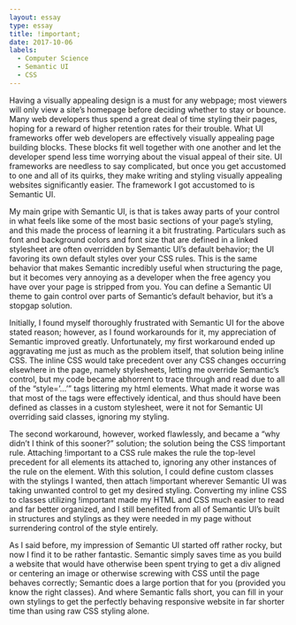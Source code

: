 ```yaml
---
layout: essay
type: essay
title: !important;
date: 2017-10-06
labels:
  - Computer Science
  - Semantic UI
  - CSS
---
```


Having a visually appealing design is a must for any webpage; most viewers will only view a site’s homepage before deciding whether to stay or bounce. Many web developers thus spend a great deal of time styling their pages, hoping for a reward of higher retention rates for their trouble. What UI frameworks offer web developers are effectively visually appealing page building blocks. These blocks fit well together with one another and let the developer spend less time worrying about the visual appeal of their site. UI frameworks are needless to say complicated, but once you get accustomed to one and all of its quirks, they make writing and styling visually appealing websites significantly easier. The framework I got accustomed to is Semantic UI.

My main gripe with Semantic UI, is that is takes away parts of your control in what feels like some of the most basic sections of your page’s styling, and this made the process of learning it a bit frustrating. Particulars such as font and background colors and font size that are defined in a linked stylesheet are often overridden by Semantic UI’s default behavior; the UI favoring its own default styles over your CSS rules. This is the same behavior that makes Semantic incredibly useful when structuring the page, but it becomes very annoying as a developer when the free agency you have over your page is stripped from you. You can define a Semantic UI theme to gain control over parts of Semantic’s default behavior, but it’s a stopgap solution.

Initially, I found myself thoroughly frustrated with Semantic UI for the above stated reason; however, as I found workarounds for it, my appreciation of Semantic improved greatly. Unfortunately, my first workaround ended up aggravating me just as much as the problem itself, that solution being inline CSS. The inline CSS would take precedent over any CSS changes occurring elsewhere in the page, namely stylesheets, letting me override Semantic’s control, but my code became abhorrent to trace through and read due to all of the “style=’…’” tags littering my html elements. What made it worse was that most of the tags were effectively identical, and thus should have been defined as classes in a custom stylesheet, were it not for Semantic UI overriding said classes, ignoring my styling.

The second workaround, however, worked flawlessly, and became a “why didn’t I think of this sooner?” solution; the solution being the CSS !important rule. Attaching !important to a CSS rule makes the rule the top-level precedent for all elements its attached to, ignoring any other instances of the rule on the element. With this solution, I could define custom classes with the stylings I wanted, then attach !important wherever Semantic UI was taking unwanted control to get my desired styling. Converting my inline CSS to classes utilizing !important made my HTML and CSS much easier to read and far better organized, and I still benefited from all of Semantic UI’s built in structures and stylings as they were needed in my page without surrendering control of the style entirely.

As I said before, my impression of Semantic UI started off rather rocky, but now I find it to be rather fantastic. Semantic simply saves time as you build a website that would have otherwise been spent trying to get a div aligned or centering an image or otherwise screwing with CSS until the page behaves correctly; Semantic does a large portion that for you (provided you know the right classes). And where Semantic falls short, you can fill in your own stylings to get the perfectly behaving responsive website in far shorter time than using raw CSS styling alone.
